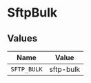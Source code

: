 # SftpBulk


## Values

| Name        | Value       |
| ----------- | ----------- |
| `SFTP_BULK` | sftp-bulk   |